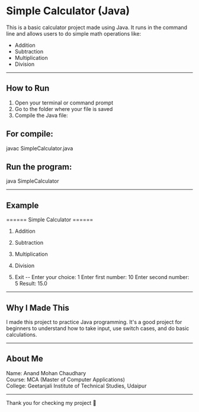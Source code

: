 # Simple Calculator (Java)

This is a basic calculator project made using Java. It runs in the command line and allows users to do simple math operations like:

- Addition
- Subtraction
- Multiplication
- Division

---

## How to Run

1. Open your terminal or command prompt
2. Go to the folder where your file is saved
3. Compile the Java file:

## For compile: 
javac SimpleCalculator.java

## Run the program: 
java SimpleCalculator


---

## Example

====== Simple Calculator ======

1. Addition

2. Subtraction

3. Multiplication

4. Division

5. Exit
-- Enter your choice: 1 Enter first number: 10 Enter second number: 5 Result: 15.0


---

## Why I Made This

I made this project to practice Java programming. It's a good project for beginners to understand how to take input, use switch cases, and do basic calculations.

---

## About Me

Name: Anand Mohan Chaudhary  
Course: MCA (Master of Computer Applications)  
College: Geetanjali Institute of Technical Studies, Udaipur

---

Thank you for checking my project 🙂
